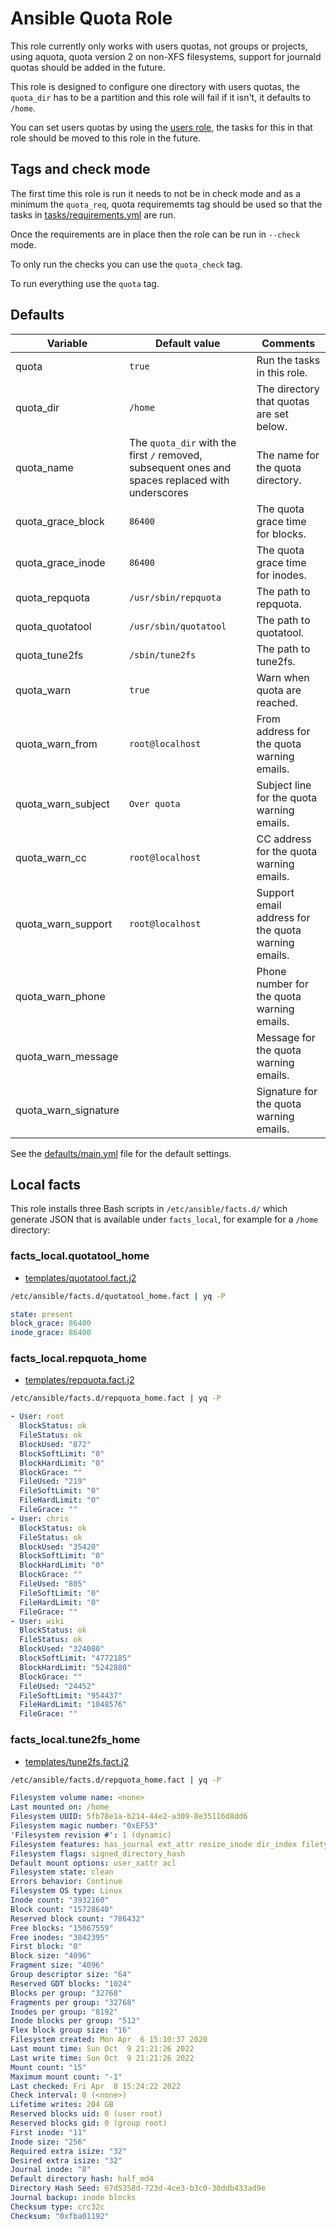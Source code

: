 # Ansible Quota Role

This role currently only works with users quotas, not groups or projects, using aquota, quota version 2 on non-XFS filesystems, support for journald quotas should be added in the future.

This role is designed to configure one directory with users quotas, the `quota_dir` has to be a partition and this role will fail if it isn't, it defaults to `/home`.

You can set users quotas by using the [users role](https://git.coop/webarch/users), the tasks for this in that role should be moved to this role in the future.

## Tags and check mode

The first time this role is run it needs to not be in check mode and as a minimum the `quota_req`, quota requirememts tag should be used so that the tasks in [tasks/requirements.yml](tasks/requirements.yml) are run.

Once the requirements are in place then the role can be run in `--check` mode.

To only run the checks you can use the `quota_check` tag.

To run everything use the `quota` tag.

## Defaults

| Variable             | Default value                                                                                    | Comments                                            |
|----------------------|--------------------------------------------------------------------------------------------------|-----------------------------------------------------|
| quota                | `true`                                                                                           | Run the tasks in this role.                         |
| quota_dir            | `/home`                                                                                          | The directory that quotas are set below.            |
| quota_name           | The `quota_dir` with the first `/` removed, subsequent ones and spaces replaced with underscores | The name for the quota directory.                   |
| quota_grace_block    | `86400`                                                                                          | The quota grace time for blocks.                    |
| quota_grace_inode    | `86400`                                                                                          | The quota grace time for inodes.                    |
| quota_repquota       | `/usr/sbin/repquota`                                                                             | The path to repquota.                               |
| quota_quotatool      | `/usr/sbin/quotatool`                                                                            | The path to quotatool.                              |
| quota_tune2fs        | `/sbin/tune2fs`                                                                                  | The path to tune2fs.                                |
| quota_warn           | `true`                                                                                           | Warn when quota are reached.                        |
| quota_warn_from      | `root@localhost`                                                                                 | From address for the quota warning emails.          |
| quota_warn_subject   | `Over quota`                                                                                     | Subject line for the quota warning emails.          |
| quota_warn_cc        | `root@localhost`                                                                                 | CC address for the quota warning emails.            |
| quota_warn_support   | `root@localhost`                                                                                 | Support email address for the quota warning emails. |
| quota_warn_phone     |                                                                                                  | Phone number for the quota warning emails.          |
| quota_warn_message   |                                                                                                  | Message for the quota warning emails.               |
| quota_warn_signature |                                                                                                  | Signature for the quota warning emails.             |

See the [defaults/main.yml](defaults/main.yml) file for the default settings.

## Local facts

This role installs three Bash scripts in `/etc/ansible/facts.d/` which generate JSON that is available under `facts_local`, for example for a `/home` directory:

### facts_local.quotatool_home

* [templates/quotatool.fact.j2](templates/quotatool.fact.j2)

```bash
/etc/ansible/facts.d/quotatool_home.fact | yq -P
```
```yaml
state: present
block_grace: 86400
inode_grace: 86400
```

### facts_local.repquota_home

* [templates/repquota.fact.j2](templates/repquota.fact.j2)

```bash
/etc/ansible/facts.d/repquota_home.fact | yq -P
```
```yaml
- User: root
  BlockStatus: ok
  FileStatus: ok
  BlockUsed: "872"
  BlockSoftLimit: "0"
  BlockHardLimit: "0"
  BlockGrace: ""
  FileUsed: "219"
  FileSoftLimit: "0"
  FileHardLimit: "0"
  FileGrace: ""
- User: chris
  BlockStatus: ok
  FileStatus: ok
  BlockUsed: "35420"
  BlockSoftLimit: "0"
  BlockHardLimit: "0"
  BlockGrace: ""
  FileUsed: "805"
  FileSoftLimit: "0"
  FileHardLimit: "0"
  FileGrace: ""
- User: wiki
  BlockStatus: ok
  FileStatus: ok
  BlockUsed: "324080"
  BlockSoftLimit: "4772185"
  BlockHardLimit: "5242880"
  BlockGrace: ""
  FileUsed: "24452"
  FileSoftLimit: "954437"
  FileHardLimit: "1048576"
  FileGrace: ""
```
### facts_local.tune2fs_home

* [templates/tune2fs.fact.j2](templates/tune2fs.fact.j2)

```bash
/etc/ansible/facts.d/repquota_home.fact | yq -P
```
```yaml
Filesystem volume name: <none>
Last mounted on: /home
Filesystem UUID: 5fb78e1a-b214-44e2-a309-8e35116d8dd6
Filesystem magic number: "0xEF53"
'Filesystem revision #': 1 (dynamic)
Filesystem features: has_journal ext_attr resize_inode dir_index filetype needs_recovery extent 64bit flex_bg sparse_super large_file huge_file dir_nlink extra_isize metadata_csum
Filesystem flags: signed_directory_hash
Default mount options: user_xattr acl
Filesystem state: clean
Errors behavior: Continue
Filesystem OS type: Linux
Inode count: "3932160"
Block count: "15728640"
Reserved block count: "786432"
Free blocks: "15067559"
Free inodes: "3842395"
First block: "0"
Block size: "4096"
Fragment size: "4096"
Group descriptor size: "64"
Reserved GDT blocks: "1024"
Blocks per group: "32768"
Fragments per group: "32768"
Inodes per group: "8192"
Inode blocks per group: "512"
Flex block group size: "16"
Filesystem created: Mon Apr  6 15:10:37 2020
Last mount time: Sun Oct  9 21:21:26 2022
Last write time: Sun Oct  9 21:21:26 2022
Mount count: "15"
Maximum mount count: "-1"
Last checked: Fri Apr  8 15:24:22 2022
Check interval: 0 (<none>)
Lifetime writes: 204 GB
Reserved blocks uid: 0 (user root)
Reserved blocks gid: 0 (group root)
First inode: "11"
Inode size: "256"
Required extra isize: "32"
Desired extra isize: "32"
Journal inode: "8"
Default directory hash: half_md4
Directory Hash Seed: 67d5358d-723d-4ce3-b3c0-30ddb433ad9e
Journal backup: inode blocks
Checksum type: crc32c
Checksum: "0xfba01192"
```
